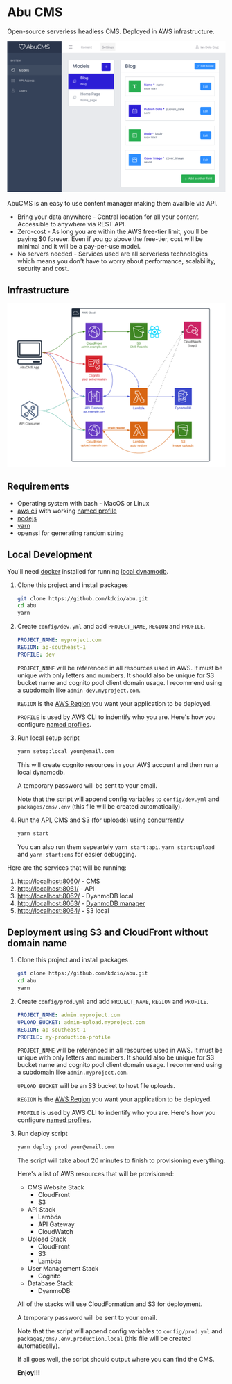 # Abu CMS

Open-source serverless headless CMS. Deployed in AWS infrastructure.

![Models](docs/img/models.png)

AbuCMS is an easy to use content manager making them availble via API.

- Bring your data anywhere - Central location for all your content. Accessible to anywhere via REST API.
- Zero-cost - As long you are within the AWS free-tier limit, you'll be paying $0 forever. Even if you go above the free-tier, cost will be minimal and it will be a pay-per-use model.
- No servers needed - Services used are all serverless technologies which means you don't have to worry about performance, scalability, security and cost.

## Infrastructure

![Infrastructure](docs/img/infra.png)

## Requirements

- Operating system with bash - MacOS or Linux
- [aws cli](https://aws.amazon.com/cli/) with working [named profile](https://docs.aws.amazon.com/cli/latest/userguide/cli-configure-profiles.html)
- [nodejs](https://nodejs.org/en/)
- [yarn](https://yarnpkg.com/)
- openssl for generating random string

## Local Development

You'll need [docker](https://www.docker.com/) installed for running [local dynamodb](https://hub.docker.com/r/amazon/dynamodb-local).

1. Clone this project and install packages

   ```bash
   git clone https://github.com/kdcio/abu.git
   cd abu
   yarn
   ```

2. Create `config/dev.yml` and add `PROJECT_NAME`, `REGION` and `PROFILE`.

   ```yaml
   PROJECT_NAME: myproject.com
   REGION: ap-southeast-1
   PROFILE: dev
   ```

   `PROJECT_NAME` will be referenced in all resources used in AWS. It must be unique with only letters and numbers. It should also be unique for S3 bucket name and cognito pool client domain usage. I recommend using a subdomain like `admin-dev.myproject.com`.

   `REGION` is the [AWS Region](https://docs.aws.amazon.com/AmazonRDS/latest/UserGuide/Concepts.RegionsAndAvailabilityZones.html) you want your application to be deployed.

   `PROFILE` is used by AWS CLI to indentify who you are. Here's how you configure [named profiles](https://docs.aws.amazon.com/cli/latest/userguide/cli-configure-profiles.html).

3. Run local setup script

   ```bash
   yarn setup:local your@email.com
   ```

   This will create cognito resources in your AWS account and then run a local dynamodb.

   A temporary password will be sent to your email.

   Note that the script will append config variables to `config/dev.yml` and `packages/cms/.env` (this file will be created automatically).

4. Run the API, CMS and S3 (for uploads) using [concurrently](https://www.npmjs.com/package/concurrently)

   ```bash
   yarn start
   ```

   You can also run them sepeartely `yarn start:api`. `yarn start:upload` and `yarn start:cms` for easier debugging.

Here are the services that will be running:

1. [http://localhost:8060/](http://localhost:8060/) - CMS
2. [http://localhost:8061/](http://localhost:8061/) - API
3. [http://localhost:8062/](http://localhost:8062/) - DyanmoDB local
4. [http://localhost:8063/](http://localhost:8063/) - [DyanmoDB manager](https://github.com/YoyaTeam/dynamodb-manager)
5. [http://localhost:8064/](http://localhost:8064) - S3 local

## Deployment using S3 and CloudFront without domain name

1. Clone this project and install packages

   ```bash
   git clone https://github.com/kdcio/abu.git
   cd abu
   yarn
   ```

2. Create `config/prod.yml` and add `PROJECT_NAME`, `REGION` and `PROFILE`.

   ```yaml
   PROJECT_NAME: admin.myproject.com
   UPLOAD_BUCKET: admin-upload.myproject.com
   REGION: ap-southeast-1
   PROFILE: my-production-profile
   ```

   `PROJECT_NAME` will be referenced in all resources used in AWS. It must be unique with only letters and numbers. It should also be unique for S3 bucket name and cognito pool client domain usage. I recommend using a subdomain like `admin.myproject.com`.

   `UPLOAD_BUCKET` will be an S3 bucket to host file uploads.

   `REGION` is the [AWS Region](https://docs.aws.amazon.com/AmazonRDS/latest/UserGuide/Concepts.RegionsAndAvailabilityZones.html) you want your application to be deployed.

   `PROFILE` is used by AWS CLI to indentify who you are. Here's how you configure [named profiles](https://docs.aws.amazon.com/cli/latest/userguide/cli-configure-profiles.html).

3. Run deploy script

   ```bash
   yarn deploy prod your@email.com
   ```

   The script will take about 20 minutes to finish to provisioning everything.

   Here's a list of AWS resources that will be provisioned:

   - CMS Website Stack
     - CloudFront
     - S3
   - API Stack
     - Lambda
     - API Gateway
     - CloudWatch
   - Upload Stack
     - CloudFront
     - S3
     - Lambda
   - User Management Stack
     - Cognito
   - Database Stack
     - DyanmoDB

   All of the stacks will use CloudFormation and S3 for deployment.

   A temporary password will be sent to your email.

   Note that the script will append config variables to `config/prod.yml` and `packages/cms/.env.production.local` (this file will be created automatically).

   If all goes well, the script should output where you can find the CMS.

   **Enjoy!!!**
